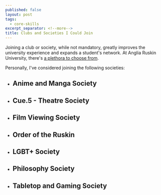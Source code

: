 ```yaml
---
published: false
layout: post
tags:
  - core-skills
excerpt_separator: <!--more-->
title: Clubs and Societies I Could Join
---
```

Joining a club or society, while not mandatory, greatly improves the university experience and expands a student's network. At Anglia Ruskin University, there's <a href="https://www.angliastudent.com/societies/join/">a plethora to choose from</a>. 

Personally, I've considered joining the following societies:

<ul>
<li><h2>Anime and Manga Society</h2></li>
<li><h2>Cue.5 - Theatre Society</h2></li>
<li><h2>Film Viewing Society</h2></li>
<li><h2>Order of the Ruskin</h2></li>
<li><h2>LGBT+ Society</h2></li>
<li><h2>Philosophy Society</h2></li>
<li><h2>Tabletop and Gaming Society</h2></li>
    </ul>

